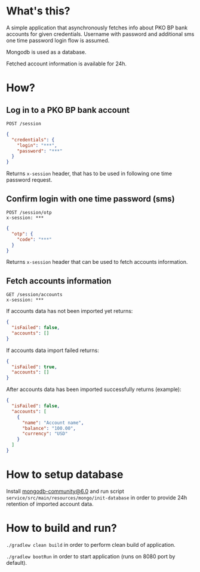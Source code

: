# What's this?
A simple application that asynchronously fetches info about PKO BP bank accounts for given credentials.
Username with password and additional sms one time password login flow is assumed.

Mongodb is used as a database.

Fetched account information is available for 24h.

# How?
## Log in to a PKO BP bank account
```
POST /session
```
```json
{
  "credentials": {
    "login": "***",
    "password": "***"
  }
}
```
Returns ```x-session``` header, that has to be used in following one time password request.

## Confirm login with one time password (sms)
```
POST /session/otp
x-session: ***
```
```json
{
  "otp": {
    "code": "***"
  }
}
```
Returns ```x-session``` header that can be used to fetch accounts information.

## Fetch accounts information
```
GET /session/accounts
x-session: ***
```
If accounts data has not been imported yet returns:
```json
{
  "isFailed": false,
  "accounts": []
}
```
If accounts data import failed returns:
```json
{
  "isFailed": true,
  "accounts": []
}
```
After accounts data has been imported successfully returns (example):
```json
{
  "isFailed": false,
  "accounts": [
    {
      "name": "Account name",
      "balance": "100.00",
      "currency": "USD"
    }
  ]
}
```

# How to setup database
Install mongodb-community@6.0 and run script `service/src/main/resources/mongo/init-database` in order to provide 24h retention of imported account data.

# How to build and run?
```./gradlew clean build``` in order to perform clean build of application.

```./gradlew bootRun``` in order to start application (runs on 8080 port by default).  
